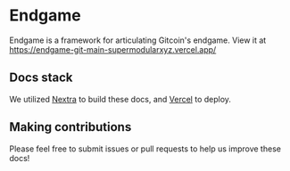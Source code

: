 # Endgame

Endgame is a framework for articulating Gitcoin's endgame.  View it at https://endgame-git-main-supermodularxyz.vercel.app/

## Docs stack

We utilized [Nextra](https://nextra.site) to build these docs, and [Vercel](https://vercel.com/templates/next.js/documentation-starter-kit) to deploy. 

## Making contributions

Please feel free to submit issues or pull requests to help us improve these docs!
